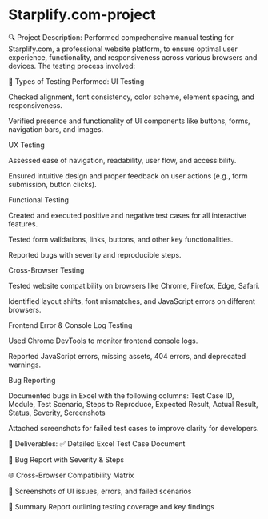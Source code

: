 # Starplify.com-project
🔍 Project Description:
Performed comprehensive manual testing for Starplify.com, a professional website platform, to ensure optimal user experience, functionality, and responsiveness across various browsers and devices. The testing process involved:

🧪 Types of Testing Performed:
UI Testing

Checked alignment, font consistency, color scheme, element spacing, and responsiveness.

Verified presence and functionality of UI components like buttons, forms, navigation bars, and images.

UX Testing

Assessed ease of navigation, readability, user flow, and accessibility.

Ensured intuitive design and proper feedback on user actions (e.g., form submission, button clicks).

Functional Testing

Created and executed positive and negative test cases for all interactive features.

Tested form validations, links, buttons, and other key functionalities.

Reported bugs with severity and reproducible steps.

Cross-Browser Testing

Tested website compatibility on browsers like Chrome, Firefox, Edge, Safari.

Identified layout shifts, font mismatches, and JavaScript errors on different browsers.

Frontend Error & Console Log Testing

Used Chrome DevTools to monitor frontend console logs.

Reported JavaScript errors, missing assets, 404 errors, and deprecated warnings.

Bug Reporting

Documented bugs in Excel with the following columns:
Test Case ID, Module, Test Scenario, Steps to Reproduce, Expected Result, Actual Result, Status, Severity, Screenshots

Attached screenshots for failed test cases to improve clarity for developers.

📎 Deliverables:
✅ Detailed Excel Test Case Document

🐞 Bug Report with Severity & Steps

🌐 Cross-Browser Compatibility Matrix

📸 Screenshots of UI issues, errors, and failed scenarios

📄 Summary Report outlining testing coverage and key findings

